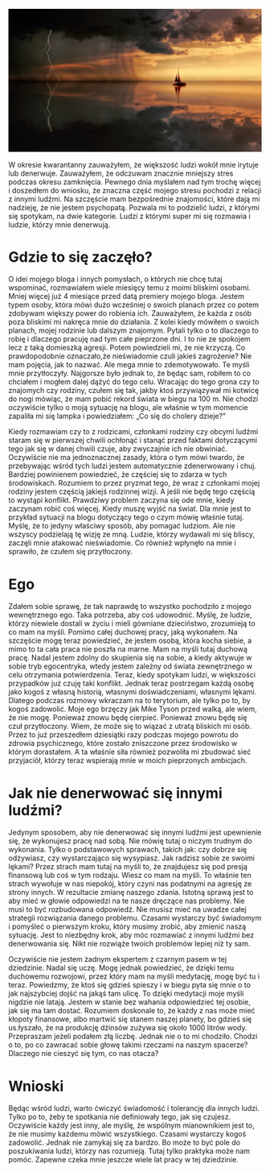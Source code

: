 ![Co robię, kiedy ktoś mnie denerwuje?](images/aca93dea-5a8e-4183-9e82-5cb66b20a3fb.jpg)

W okresie kwarantanny zauważyłem, że większość ludzi wokół mnie irytuje lub denerwuje. Zauważyłem, że odczuwam znacznie mniejszy stres podczas okresu zamknięcia. Pewnego dnia myślałem nad tym trochę więcej i doszedłem do wniosku, że znaczna część mojego stresu pochodzi z relacji z innymi ludźmi. Na szczęście mam bezpośrednie znajomości, które dają mi nadzieję, że nie jestem psychopatą. Pozwala mi to podzielić ludzi, z którymi się spotykam, na dwie kategorie. Ludzi z którymi super mi się rozmawia i ludzie, którzy mnie denerwują.

# **Gdzie to się zaczęło?**

O idei mojego bloga i innych pomysłach, o których nie chcę tutaj wspominać, rozmawiałem wiele miesięcy temu z moimi bliskimi osobami. Mniej więcej już 4 miesiące przed datą premiery mojego bloga. Jestem typem osoby, która mówi dużo wcześniej o swoich planach przez co potem zdobywam większy power do robienia ich. Zauważyłem, że każda z osób poza bliskimi mi nakręca mnie do działania. Z kolei kiedy mówiłem o swoich planach, mojej rodzinie lub dalszym znajomym. Pytali tylko o to dlaczego to robię i dlaczego pracuję nad tym całe pieprzone dni. I to nie ze spokojem lecz z taką domieszką agresji. Potem powiedzieli mi, że nie krzyczą. Co prawdopodobnie oznaczało,że nieświadomie czuli jakieś zagrożenie? Nie mam pojęcia, jak to nazwać. Ale mega mnie to zdemotywowało. Te myśli mnie przytłoczyły. Najgorsze było jednak to, że będąc sam, robiłem to co chciałem i mogłem dalej dążyć do tego celu. Wracając do tego grona czy to znajomych czy rodziny, czułem się tak, jakby ktoś przywiązywał mi kotwicę do nogi mówiąc, że mam pobić rekord świata w biegu na 100 m. Nie chodzi oczywiście tylko o moją sytuację na blogu, ale właśnie w tym momencie zapaliła mi się lampka i powiedziałem: „Co się do cholery dzieje?”

Kiedy rozmawiam czy to z rodzicami, członkami rodziny czy obcymi ludźmi staram się w pierwszej chwili ochłonąć i stanąć przed faktami dotyczącymi tego jak się w danej chwili czuje, aby zwyczajnie ich nie obwiniać. Oczywiście nie ma jednoznacznej zasady, która o tym mówi twardo, że przebywając wśród tych ludzi jestem automatycznie zdenerwowany i chuj. Bardziej powinienem powiedzieć, że częściej się to zdarza w tych środowiskach. Rozumiem to przez pryzmat tego, że wraz z członkami mojej rodziny jestem częścią jakiejś rodzinnej wizji. A jeśli nie będę tego częścią to wystąpi konflikt. Prawdziwy problem zaczyna się ode mnie, kiedy zaczynam robić coś więcej. Kiedy muszę wyjść na świat. Dla mnie jest to przykład sytuacji na blogu dotyczący tego o czym mówię właśnie tutaj. Myślę, że to jedyny właściwy sposób, aby pomagać ludziom. Ale nie wszyscy podzielają tę wizję ze mną. Ludzie, którzy wydawali mi się bliscy, zaczęli mnie atakować nieświadomie. Co również wpłynęło na mnie i sprawiło, że czułem się przytłoczony.

# **Ego**

Zdałem sobie sprawę, że tak naprawdę to wszystko pochodziło z mojego wewnętrznego ego. Taka potrzeba, aby coś udowodnić. Myślę, że ludzie, którzy niewiele dostali w życiu i mieli gówniane dzieciństwo, zrozumieją to co mam na myśli. Pomimo całej duchowej pracy, jaką wykonałem. Na szczęście mogę teraz powiedzieć, że jestem osobą, która kocha siebie, a mimo to ta cała praca nie poszła na marne. Mam na myśli tutaj duchową pracę. Nadal jestem zdolny do skupienia się na sobie, a kiedy aktywuje w sobie tryb egocentryka, wtedy jestem zależny od świata zewnętrznego w celu otrzymania potwierdzenia. Teraz, kiedy spotykam ludzi, w większości przypadków już czuję taki konflikt. Jednak teraz postrzegam każdą osobę jako kogoś z własną historią, własnymi doświadczeniami, własnymi lękami. Dlatego podczas rozmowy wkraczam na to terytorium, ale tylko po to, by kogoś zadowolić. Moje ego brzęczy jak Mike Tyson przed walką, ale wiem, że nie mogę. Ponieważ znowu będę cierpieć. Ponieważ znowu będę się czuł przytłoczony. Wiem, że może się to wiązać z utratą bliskich mi osób. Przez to już przeszedłem dziesiątki razy podczas mojego powrotu do zdrowia psychicznego, które zostało zniszczone przez środowisko w którym dorastałem. A ta właśnie siła również pozwoliła mi zbudować sieć przyjaciół, którzy teraz wspierają mnie w moich pieprzonych ambicjach.

# **Jak nie denerwować się innymi ludźmi?**

Jedynym sposobem, aby nie denerwować się innymi ludźmi jest upewnienie się, że wykonujesz pracę nad sobą. Nie mówię tutaj o niczym trudnym do wykonania. Tylko o podstawowych sprawach, takich jak: czy dobrze się odżywiasz, czy wystarczająco się wysypiasz. Jak radzisz sobie ze swoimi lękami? Przez strach mam tutaj na myśli to, że znajdujesz się pod presją finansową lub coś w tym rodzaju. Wiesz co mam na myśli. To właśnie ten strach wywołuje w nas niepokój, który czyni nas podatnymi na agresję ze strony innych. W rezultacie zmianę naszego zdania. Istotną sprawą jest to aby mieć w głowie odpowiedzi na te nasze dręczące nas problemy. Nie musi to być rozbudowana odpowiedź. Nie musisz mieć na uwadze całej strategii rozwiązania danego problemu. Czasami wystarczy być świadomym i pomyśleć o pierwszym kroku, który musimy zrobić, aby zmienić naszą sytuację. Jest to niezbędny krok, aby móc rozmawiać z innymi ludźmi bez denerwowania się. Nikt nie rozwiąże twoich problemów lepiej niż ty sam.

Oczywiście nie jestem żadnym ekspertem z czarnym pasem w tej dziedzinie. Nadal się uczę. Mogę jednak powiedzieć, że dzięki temu duchowemu rozwojowi, przez który mam na myśli medytację, mogę być tu i teraz. Powiedzmy, że ktoś się gdzieś spieszy i w biegu pyta się mnie o to jak najszybciej dojść na jakąś tam ulicę. To dzięki medytacji moje myśli nigdzie nie latają. Jestem w stanie bez wahania odpowiedzieć tej osobie, jak się ma tam dostać. Rozumiem doskonale to, że każdy z nas może mieć kłopoty finansowe, albo martwić się stanem naszej planety, bo gdzieś się us.łyszało, że na produkcję dżinsów zużywa się około 1000 litrów wody. Przepraszam jeżeli podałem złą liczbę. Jednak nie o to mi chodziło. Chodzi o to, po co zawracać sobie głowę takimi rzeczami na naszym spacerze? Dlaczego nie cieszyć się tym, co nas otacza?

# **Wnioski**

Będąc wśród ludzi, warto ćwiczyć świadomość i tolerancję dla innych ludzi. Tylko po to, żeby te spotkania nie definiowały tego, jak się czujesz. Oczywiście każdy jest inny, ale myślę, że wspólnym mianownikiem jest to, że nie musimy każdemu mówić wszystkiego. Czasami wystarczy kogoś zadowolić. Jednak nie zamykaj się za bardzo. Bo może to być pole do poszukiwania ludzi, którzy nas rozumieją. Tutaj tylko praktyka może nam pomóc. Zapewne czeka mnie jeszcze wiele lat pracy w tej dziedzinie.
